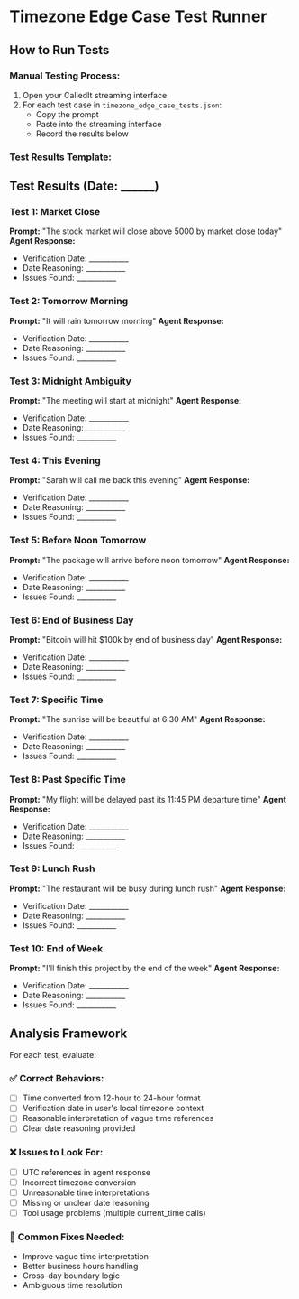 # Timezone Edge Case Test Runner

## How to Run Tests

### Manual Testing Process:
1. Open your CalledIt streaming interface
2. For each test case in `timezone_edge_case_tests.json`:
   - Copy the prompt
   - Paste into the streaming interface
   - Record the results below

### Test Results Template:

## Test Results (Date: ______)

### Test 1: Market Close
**Prompt:** "The stock market will close above 5000 by market close today"
**Agent Response:**
- Verification Date: ___________
- Date Reasoning: ___________
- Issues Found: ___________

### Test 2: Tomorrow Morning  
**Prompt:** "It will rain tomorrow morning"
**Agent Response:**
- Verification Date: ___________
- Date Reasoning: ___________
- Issues Found: ___________

### Test 3: Midnight Ambiguity
**Prompt:** "The meeting will start at midnight"
**Agent Response:**
- Verification Date: ___________
- Date Reasoning: ___________
- Issues Found: ___________

### Test 4: This Evening
**Prompt:** "Sarah will call me back this evening"
**Agent Response:**
- Verification Date: ___________
- Date Reasoning: ___________
- Issues Found: ___________

### Test 5: Before Noon Tomorrow
**Prompt:** "The package will arrive before noon tomorrow"
**Agent Response:**
- Verification Date: ___________
- Date Reasoning: ___________
- Issues Found: ___________

### Test 6: End of Business Day
**Prompt:** "Bitcoin will hit $100k by end of business day"
**Agent Response:**
- Verification Date: ___________
- Date Reasoning: ___________
- Issues Found: ___________

### Test 7: Specific Time
**Prompt:** "The sunrise will be beautiful at 6:30 AM"
**Agent Response:**
- Verification Date: ___________
- Date Reasoning: ___________
- Issues Found: ___________

### Test 8: Past Specific Time
**Prompt:** "My flight will be delayed past its 11:45 PM departure time"
**Agent Response:**
- Verification Date: ___________
- Date Reasoning: ___________
- Issues Found: ___________

### Test 9: Lunch Rush
**Prompt:** "The restaurant will be busy during lunch rush"
**Agent Response:**
- Verification Date: ___________
- Date Reasoning: ___________
- Issues Found: ___________

### Test 10: End of Week
**Prompt:** "I'll finish this project by the end of the week"
**Agent Response:**
- Verification Date: ___________
- Date Reasoning: ___________
- Issues Found: ___________

## Analysis Framework

For each test, evaluate:

### ✅ **Correct Behaviors:**
- [ ] Time converted from 12-hour to 24-hour format
- [ ] Verification date in user's local timezone context
- [ ] Reasonable interpretation of vague time references
- [ ] Clear date reasoning provided

### ❌ **Issues to Look For:**
- [ ] UTC references in agent response
- [ ] Incorrect timezone conversion
- [ ] Unreasonable time interpretations
- [ ] Missing or unclear date reasoning
- [ ] Tool usage problems (multiple current_time calls)

### 🔧 **Common Fixes Needed:**
- Improve vague time interpretation
- Better business hours handling
- Cross-day boundary logic
- Ambiguous time resolution